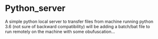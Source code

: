 # Python_server
A simple python local server to transfer files from machine running python 3.6 (not sure of backward compatibility)
will be adding a batch/bat file to run remotely on the machine with some obufuscation...
